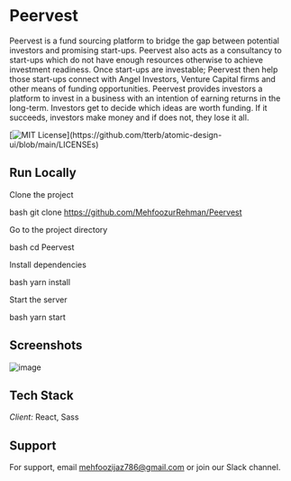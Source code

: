 # Peervest

Peervest is a fund sourcing platform to bridge the gap between potential investors and promising start-ups. Peervest also acts as a consultancy to start-ups which do not have enough resources otherwise to achieve investment readiness. Once start-ups are investable; Peervest then help those start-ups connect with Angel Investors, Venture Capital firms and other means of funding opportunities. Peervest provides investors a platform to invest in a business with an intention of earning returns in the long-term. Investors get to decide which ideas are worth funding. If it succeeds, investors make money and if does not, they lose it all.

[![MIT License](https://img.shields.io/apm/l/atomic-design-ui.svg?)](https://github.com/tterb/atomic-design-ui/blob/main/LICENSEs)


## Run Locally

Clone the project

bash
  git clone https://github.com/MehfoozurRehman/Peervest


Go to the project directory

bash
  cd Peervest


Install dependencies

bash
  yarn install


Start the server

bash
  yarn start




## Screenshots

![image](https://user-images.githubusercontent.com/100939524/187099562-9db98f9b-19d2-4867-bc5d-775437913dd0.png)


## Tech Stack

*Client:* React, Sass


## Support

For support, email mehfoozijaz786@gmail.com or join our Slack channel.
